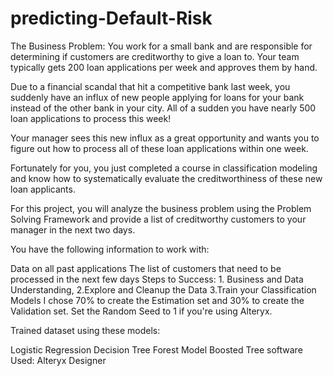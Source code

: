 # predicting-Default-Risk
The Business Problem:
You work for a small bank and are responsible for determining if customers are creditworthy to give a loan to. Your team typically gets 200 loan applications per week and approves them by hand.

Due to a financial scandal that hit a competitive bank last week, you suddenly have an influx of new people applying for loans for your bank instead of the other bank in your city. All of a sudden you have nearly 500 loan applications to process this week!

Your manager sees this new influx as a great opportunity and wants you to figure out how to process all of these loan applications within one week.

Fortunately for you, you just completed a course in classification modeling and know how to systematically evaluate the creditworthiness of these new loan applicants.

For this project, you will analyze the business problem using the Problem Solving Framework and provide a list of creditworthy customers to your manager in the next two days.

You have the following information to work with:

Data on all past applications
The list of customers that need to be processed in the next few days
Steps to Success: 1. Business and Data Understanding, 2.Explore and Cleanup the Data 3.Train your Classification Models
I chose 70% to create the Estimation set and 30% to create the Validation set. Set the Random Seed to 1 if you're using Alteryx.

Trained dataset using these models:

Logistic Regression
Decision Tree
Forest Model
Boosted Tree
software Used: Alteryx Designer

